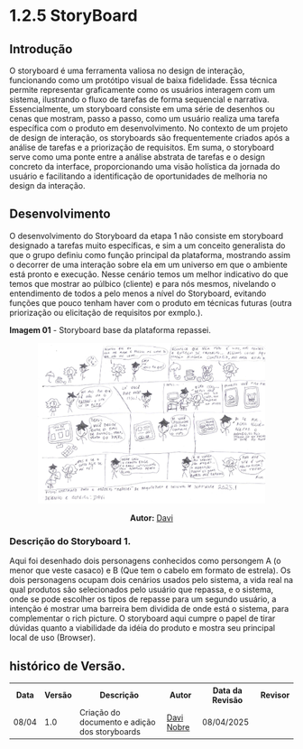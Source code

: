 # 1.2.5 StoryBoard

## Introdução

O storyboard é uma ferramenta valiosa no design de interação, funcionando como um protótipo visual de baixa fidelidade. Essa técnica permite representar graficamente como os usuários interagem com um sistema, ilustrando o fluxo de tarefas de forma sequencial e narrativa. Essencialmente, um storyboard consiste em uma série de desenhos ou cenas que mostram, passo a passo, como um usuário realiza uma tarefa específica com o produto em desenvolvimento. No contexto de um projeto de design de interação, os storyboards são frequentemente criados após a análise de tarefas e a priorização de requisitos. Em suma, o storyboard serve como uma ponte entre a análise abstrata de tarefas e o design concreto da interface, proporcionando uma visão holística da jornada do usuário e facilitando a identificação de oportunidades de melhoria no design da interação.

## Desenvolvimento

O desenvolvimento do Storyboard da etapa 1 não consiste em storyboard designado a tarefas muito específicas, e sim a um conceito generalista do que o grupo definiu como função principal da plataforma, mostrando assim o decorrer de uma interação sobre ela em um universo em que o ambiente está pronto e execução. Nesse cenário temos um melhor indicativo do que temos que mostrar ao púlbico (cliente) e para nós mesmos, nivelando o entendimento de todos a pelo menos a nível do Storyboard, evitando funções que pouco tenham haver com o produto em técnicas futuras (outra priorização ou elicitação de requisitos por exmplo.). 

**Imagem 01** - Storyboard base da plataforma repassei. 

<div style="text-align: center;">
  <img src="./Base/assets/storyboard.jpg" alt="Storyboard" style="max-width: 80%;">
  <p> <b>Autor:</b> <a href="https://github.com/Jagaima">Davi</a></p> 
</div>

### Descrição do Storyboard 1.

Aqui foi desenhado dois personagens conhecidos como persongem A (o menor que veste casaco) e B (Que tem o cabelo em formato de estrela). Os dois personagens ocupam dois cenários usados pelo sistema, a vida real na qual produtos são selecionados pelo usuário que repassa, e o sistema, onde se pode escolher os tipos de repasse para um segundo usuário, a intenção é mostrar uma barreira bem dividida de onde está o sistema, para complementar o rich picture. O storyboard aqui cumpre o papel de tirar dúvidas quanto a viabilidade da idéia do produto e mostra seu principal local de uso (Browser). 



## histórico de Versão.

<div align="center">
    <table>
        <tr>
            <th>Data</th>
            <th>Versão</th>
            <th>Descrição</th>
            <th>Autor</th>
            <th>Data da Revisão</th>
            <th>Revisor</th>
        </tr>
        <tr>
            <td>08/04</td>
            <td>1.0</td>
            <td>Criação do documento e adição dos storyboards</td>
            <td><a href="https://github.com/Jagaima">Davi Nobre</a></td>
            <td>08/04/2025</td>
            <td><a</a></td>
        </tr>
    </table>
</div>